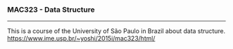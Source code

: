 
### MAC323 - Data Structure
----
This is a course of the University of São Paulo in Brazil about data structure.  
https://www.ime.usp.br/~yoshi/2015i/mac323/html/
